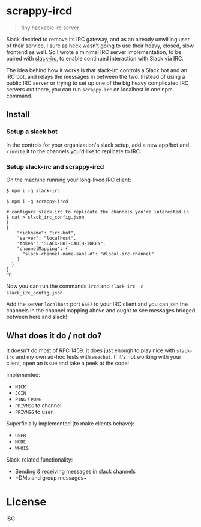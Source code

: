 # scrappy-ircd

> tiny hackable irc server

Slack decided to remove its IRC gateway, and as an already unwilling user of
their service, I sure as heck wasn't going to use their heavy, closed, slow
frontend as well. So I wrote a minimal IRC server implementation, to be paired
with [slack-irc](https://github.com/ekmartin/slack-irc), to enable continued
interaction with Slack via IRC.

The idea behind how it works is that slack-irc controls a Slack bot and an IRC
bot, and relays the messages in between the two. Instead of using a public IRC
server or trying to set up one of the big heavy complicated IRC servers out
there, you can run `scrappy-irc` on localhost in one npm command.

## Install

### Setup a slack bot

In the controls for your organization's slack setup, add a new app/bot and
`/invite` it to the channels you'd like to replicate to IRC.

### Setup slack-irc and scrappy-ircd

On the machine running your long-lived IRC client:

```
$ npm i -g slack-irc

$ npm i -g scrappy-ircd

# configure slack-irc to replicate the channels you're interested in
$ cat > slack_irc_config.json
[                                                                                                                                                                           {
    "nickname": "irc-bot",
    "server": "localhost",
    "token": "SLACK-BOT-OAUTH-TOKEN",
    "channelMapping": {
      "slack-channel-name-sans-#": "#local-irc-channel"
    }
  }
]
^D
```

Now you can run the commands `ircd` and `slack-irc -c slack_irc_config.json`.

Add the server `localhost` port `6667` to your IRC client and you can join the
channels in the channel mapping above and ought to see messages bridged between
here and slack!

## What does it do / not do?

It doesn't do most of RFC 1459. It does just enough to play nice with
`slack-irc` and my own ad-hoc tests with `weechat`. If it's not working with
your client, open an issue and take a peek at the code!

Implemented:
- `NICK`
- `JOIN`
- `PING` / `PONG`
- `PRIVMSG` to channel
- `PRIVMSG` to user

Superficially implemented (to make clients behave):
- `USER`
- `MODE`
- `WHOIS`

Slack-related functionality:
- Sending & receiving messages in slack channels
- ~DMs and group messages~

# License

ISC

